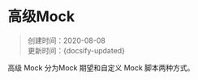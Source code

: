 # 高级Mock
> 创建时间：2020-08-08               
> 更新时间：{docsify-updated}

高级 Mock 分为Mock 期望和自定义 Mock 脚本两种方式。

